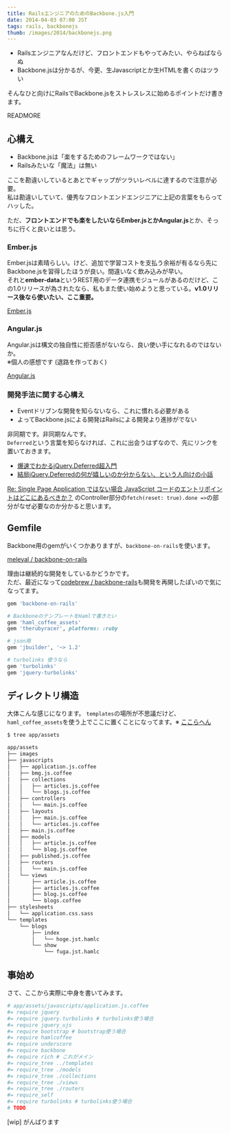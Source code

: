 ```yaml
---
title: RailsエンジニアのためのBackbone.js入門
date: 2014-04-03 07:00 JST
tags: rails, backbonejs
thumb: /images/2014/backbonejs.png
---
```


- Railsエンジニアなんだけど、フロントエンドもやってみたい、やらねばならぬ
- Backbone.jsは分かるが、今更、生Javascriptとか生HTMLを書くのはツラい

そんなひと向けにRailsでBackbone.jsをストレスレスに始めるポイントだけ書きます。

READMORE

## 心構え

- Backbone.jsは「楽をするためのフレームワークではない」
- Railsみたいな「魔法」は無い

ここを勘違いしているとあとでギャップがツラいレベルに達するので注意が必要。  
私は勘違いしていて、優秀なフロントエンドエンジニアに上記の言葉をもらってハッした。

ただ、**フロントエンドでも楽をしたいならEmber.jsとかAngular.js**とか、そっちに行くと良いとは思う。  

### Ember.js

Ember.jsは素晴らしい。けど、追加で学習コストを支払う余裕が有るなら先にBackbone.jsを習得したほうが良い。間違いなく飲み込みが早い。  
それと**ember-data**というREST用のデータ連携モジュールがあるのだけど、この1.0リリースが為されたなら、私もまた使い始めようと思っている。**v1.0リリース後なら使いたい、ここ重要。**  

[Ember.js](http://emberjs.com)

### Angular.js

Angular.jsは構文の独自性に拒否感がないなら、良い使い手になれるのではないか。  
※個人の感想です (退路を作っておく)

[Angular.js](http://angularjs.org/)


### 開発手法に関する心構え

- Eventドリブンな開発を知らないなら、これに慣れる必要がある
- よってBackbone.jsによる開発はRailsによる開発より進捗がでない

非同期です。非同期なんです。  
`Deferred`という言葉を知らなければ、これに出会うはずなので、先にリンクを置いておきます。

- [爆速でわかるjQuery.Deferred超入門](http://techblog.yahoo.co.jp/programming/jquery-deferred/)
- [結局jQuery.Deferredの何が嬉しいのか分からない、という人向けの小話](http://qiita.com/yuku_t/items/1b8ce6bba133a7eaeb23)

[Re: Single Page Application ではない場合 JavaScript コードのエントリポイントはどこにあるべきか？](/posts/2014/03/31/backbone-entry-point/) のController部分の`fetch(reset: true).done =>`の部分がなぜ必要なのか分かると思います。

## Gemfile

Backbone用のgemがいくつかありますが、`backbone-on-rails`を使います。  

[meleyal / backbone-on-rails](https://github.com/meleyal/backbone-on-rails)

理由は継続的な開発をしているかどうかです。  
ただ、最近になって[codebrew / backbone-rails](https://github.com/codebrew/backbone-rails)も開発を再開したぽいので気になってます。

``` ruby
gem 'backbone-on-rails'

# BackboneのテンプレートをHamlで書きたい
gem 'haml_coffee_assets'
gem 'therubyracer', platforms: :ruby

# json用
gem 'jbuilder', '~> 1.2'

# turbolinks 使うなら
gem 'turbolinks'
gem 'jquery-turbolinks'
```

## ディレクトリ構造

大体こんな感じになります。
`templates`の場所が不思議だけど、`haml_coffee_assets`を使う上でここに置くことになってます。※ [ここらへん](https://github.com/netzpirat/haml_coffee_assets#sprocket-jst-processor-template-generation)

``` sh
$ tree app/assets 

app/assets
├── images
├── javascripts
│   ├── application.js.coffee
│   ├── bmg.js.coffee
│   ├── collections
│   │   ├── articles.js.coffee
│   │   └── blogs.js.coffee
│   ├── controllers
│   │   └── main.js.coffee
│   ├── layouts
│   │   ├── main.js.coffee
│   │   └── articles.js.coffee
│   ├── main.js.coffee
│   ├── models
│   │   ├── article.js.coffee
│   │   └── blog.js.coffee
│   ├── published.js.coffee
│   ├── routers
│   │   └── main.js.coffee
│   └── views
│       ├── article.js.coffee
│       ├── articles.js.coffee
│       ├── blog.js.coffee
│       └── blogs.coffee
├── stylesheets
│   └── application.css.sass
└── templates
    └── blogs
        ├── index
        │   └── hoge.jst.hamlc
        └── show
            └── fuga.jst.hamlc
```

## 事始め

さて、ここから実際に中身を書いてみます。  

``` coffee
# app/assets/javascripts/application.js.coffee
#= require jquery
#= require jquery.turbolinks # turbolinks使う場合
#= require jquery_ujs
#= require bootstrap # bootstrap使う場合
#= require hamlcoffee
#= require underscore
#= require backbone
#= require rich # これがメイン
#= require_tree ../templates
#= require_tree ./models
#= require_tree ./collections
#= require_tree ./views
#= require_tree ./routers
#= require_self
#= require turbolinks # turbolinks使う場合
# TODO
```

[wip] がんばります


